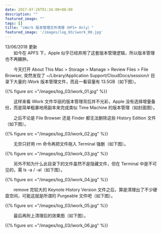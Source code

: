 ```yaml
---
date: 2017-07-26T01:34:00+08:00
description: ""
featured_image: ""
tags: []
title: "iWork 版本管理文件清理（HFS+ Only）"
featured_image: '/images/log_03/iwork_00.jpg'
---
```


13/06/2018 更新  
&emsp;&emsp;如今在 APFS 下，Apple 似乎已经弃用了这套版本管理逻辑，所以版本管理也不再臃肿。  

&emsp;&emsp;今天打开 About This Mac > Storage > Manage > Review Files > File Browser, 突然发现了 ~/Library/Application Support/CloudDocs/session/r 目录下大量的 iWork 版本管理文件，而且一看容量有 13.5GB（如下图）。  

{{% figure src ="/images/log_03/iwork_01.jpg" %}}


&emsp;&emsp;这样来看 iWork 文件华丽的版本管理背后并不光彩，Apple 没有选择增量备份，而是简单粗暴地用副本来完成类似 Time Machine 的版本管理（如封面图）。

&emsp;&emsp;之后不论是 File Browser 还是 Finder 都无法删除这些 History Edition 文件（如下图）。

{{% figure src ="/images/log_03/iwork_02.jpg" %}}

&emsp;&emsp;无奈只好用 rm 命令再把文件拖入 Terminal 强删（如下图）。

{{% figure src ="/images/log_03/iwork_03.jpg" %}}

&emsp;&emsp;另外不知为什么此目录下的文件虽然不是隐藏文件，但在 Terminal 中是不可见的，需 ls -a / -al（如下图）。  

{{% figure src ="/images/log_03/iwork_04.jpg" %}}

&emsp;&emsp;remove 完较大的 Keynote History Version 文件之后，算是清理出了不少硬盘空间，可能这就是所谓的 Purgeable 文件吧（如下图）。  

{{% figure src ="/images/log_03/iwork_05.jpg" %}}

&emsp;&emsp;最后再附上清理后的效果图（如下图）。

{{% figure src ="/images/log_03/iwork_06.jpg" %}}

